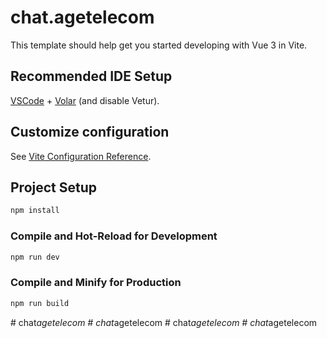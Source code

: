 # chat.agetelecom

This template should help get you started developing with Vue 3 in Vite.

## Recommended IDE Setup

[VSCode](https://code.visualstudio.com/) + [Volar](https://marketplace.visualstudio.com/items?itemName=Vue.volar) (and disable Vetur).

## Customize configuration

See [Vite Configuration Reference](https://vitejs.dev/config/).

## Project Setup

```sh
npm install
```

### Compile and Hot-Reload for Development

```sh
npm run dev
```

### Compile and Minify for Production

```sh
npm run build
```
#   c h a t _ a g e t e l e c o m  
 #   c h a t _ a g e t e l e c o m  
 #   c h a t _ a g e t e l e c o m  
 #   c h a t _ a g e t e l e c o m  
 